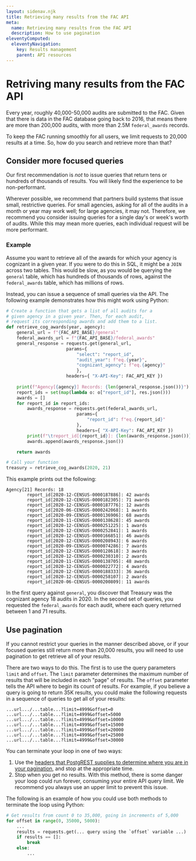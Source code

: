 ```yaml
---
layout: sidenav.njk
title: Retrieving many results from the FAC API
meta:
  name: Retrieving many results from the FAC API
  description: How to use pagination
eleventyComputed:
  eleventyNavigation:
    key: Results management
    parent: API resources
---
```


# Retriving many results from the FAC API

Every year, roughly 40,000-50,000 audits are submitted to the FAC. Given that there is data in the FAC database going back to 2016, that means there are more than 200,000 audits, with more than 2.5M `federal_awards` records.

To keep the FAC running smoothly for all users, we limit requests to 20,000 results at a time. So, how do you search and retrieve more than that?

## Consider more focused queries

Our first recommendation is *not* to issue queries that return tens or hundreds of thousands of results. You will likely find the experience to be non-performant.

Wherever possible, we recommend that partners build systems that issue small, restrictive queries. For small agencies, asking for all of the audits in a month or year may work well; for large agencies, it may not. Therefore, we recommend you consider issuing queries for a single day's or week's worth of audits. While this may mean more queries, each individual request will be more performant.

### Example

Assume you want to retrieve all of the awards for which your agency is cognizant in a given year. If you were to do this in SQL, it might be a `JOIN` across two tables. This would be slow, as you would be querying the `general` table, which has hundreds of thousands of rows, against the `federal_awards` table, which has millions of rows.

Instead, you can issue a sequence of small queries via the API. The following example demonstrates how this might work using Python:

```python
# Create a function that gets a list of all audits for a
# given agency in a given year. Then, for each audit,
# request its corresponding awards and add them to a list.
def retrieve_cog_awards(year, agency):
    general_url = f"{FAC_API_BASE}/general"
    federal_awards_url = f"{FAC_API_BASE}/federal_awards"
    general_response = requests.get(general_url, 
                       params={
                           "select": "report_id",
                           "audit_year": f"eq.{year}",
                           "cognizant_agency": f"eq.{agency}"
                           },
                       headers={ "X-API-Key": FAC_API_KEY })
    
    print(f"Agency[{agency}] Records: {len(general_response.json())}")
    report_ids = set(map(lambda o: o["report_id"], res.json()))
    awards = []
    for report_id in report_ids:
        awards_response = requests.get(federal_awards_url,
                           params={
                               "report_id": f"eq.{report_id}"
                           },
                           headers={ "X-API-Key": FAC_API_KEY })
        print(f"\treport_id[{report_id}]: {len(awards_response.json())} awards")
        awards.append(awards_response.json())

    return awards

# Call your function 
treasury = retrieve_cog_awards(2020, 21)
```

This example prints out the following:

```
Agency[21] Records: 18
        report_id[2020-12-CENSUS-0000187886]: 42 awards
        report_id[2020-12-CENSUS-0000182305]: 71 awards
        report_id[2020-12-CENSUS-0000187776]: 12 awards
        report_id[2020-06-CENSUS-0000242068]: 1 awards
        report_id[2020-09-CENSUS-0000136906]: 68 awards
        report_id[2020-11-CENSUS-0000138628]: 45 awards
        report_id[2020-12-CENSUS-0000251225]: 1 awards
        report_id[2020-12-CENSUS-0000252841]: 1 awards
        report_id[2020-12-CENSUS-0000166851]: 46 awards
        report_id[2020-12-CENSUS-0000208943]: 6 awards
        report_id[2020-09-CENSUS-0000074286]: 7 awards
        report_id[2020-12-CENSUS-0000128618]: 3 awards
        report_id[2020-12-CENSUS-0000230310]: 2 awards
        report_id[2020-11-CENSUS-0000138705]: 48 awards
        report_id[2020-12-CENSUS-0000022772]: 4 awards
        report_id[2020-12-CENSUS-0000188333]: 36 awards
        report_id[2020-12-CENSUS-0000258107]: 2 awards
        report_id[2020-06-CENSUS-0000200809]: 11 awards
```

In the first query against `general`, you discover that Treasury was the cognizant agency 18 audits in 2020. In the second set of queries, you requested the `federal_awards` for each audit, where each query returned between 1 and 71 results.

## Use pagination

If you cannot restrict your queries in the manner described above, or if your focused queries still return more than 20,000 results, you will need to use pagination to get retrieve all of your results.

There are two ways to do this. The first is to use the query parameters `limit` and `offset`. The `limit` parameter determines the maximum number of results that will be included in each "page" of results. The `offset` parameter tells the API where to begin its count of results. For example, if you believe a query is going to return 35K results, you could make the following requests in a sequence of queries to get all of your results:

```
...url.../...table...?limit=4999&offset=0
...url.../...table...?limit=4999&offset=5000
...url.../...table...?limit=4999&offset=10000
...url.../...table...?limit=4999&offset=15000
...url.../...table...?limit=4999&offset=20000
...url.../...table...?limit=4999&offset=25000
...url.../...table...?limit=4999&offset=30000
```

 You can terminate your loop in one of two ways:

1. Use the [headers that PostgREST supplies to determine where you are in your pagination](https://postgrest.org/en/stable/references/api/pagination_count.html), and stop at the appropriate time.
2. Stop when you get no results. With this method, there is some danger your loop could run forever, consuming your entire API query limit. We recommend you always use an upper limit to prevent this issue.

The following is an example of how you could use both methods to terminate the loop using Python:

```python
# Get results from count 0 to 35,000, going in increments of 5,000
for offset in range(0, 35000, 5000):
    ...
    results = requests.get(... query using the `offset` variable ...)
    if results == []:
        break
    else:
        ...
```
